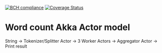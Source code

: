 [![BCH compliance](https://bettercodehub.com/edge/badge/omer03/learnakka?branch=master)](https://bettercodehub.com/)
[![Coverage Status](https://coveralls.io/repos/github/mcadariu/learnakka/badge.svg?branch=master)](https://coveralls.io/github/mcadariu/learnakka?branch=master)
# Word count Akka Actor model
String -> Tokenizer/Splitter Actor -> 3 Worker Actors -> Aggregator Actor -> Print result
